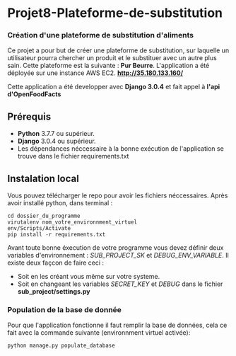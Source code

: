 # Projet8-Plateforme-de-substitution
### Création d'une plateforme de substitution d'aliments

Ce projet a pour but de créer une plateforme de substitution, sur laquelle un utilisateur pourra chercher un produit
et le substituer avec un autre plus sain. Cette plateforme est la suivante : **Pur Beurre**.
L'application a été déployée sur une instance AWS EC2.
**http://35.180.133.160/**

Cette application a été developper avec **Django 3.0.4** et fait appel à **l'api d'OpenFoodFacts**

## Prérequis
- **Python** 3.7.7 ou supérieur.
- **Django** 3.0.4 ou supérieur.
- Les dépendances néccessaire à la bonne exécution de l'application se trouve dans le fichier requirements.txt

## Instalation local
Vous pouvez télécharger le repo pour avoir les fichiers néccessaires. Après avoir installé python, dans terminal :
```
cd dossier_du_programme
virutalenv nom_votre_environnment_virtuel
env/Scripts/Activate
pip install -r requirements.txt
```
Avant toute bonne éxecution de votre programme vous devez définir deux variables d'environnement : *SUB_PROJECT_SK* et *DEBUG_ENV_VARIABLE*.
Il existe deux façcon de faire ceci :
- Soit en les créant vous même sur votre systeme.
- Soit en changeant les variables *SECRET_KEY* et *DEBUG* dans le fichier **sub_project/settings.py**

### Population de la base de donnée
Pour que l'application fonctionne il faut remplir la base de données, cela ce fait avec la commande suivante (environnment virtuel activée):
```
python manage.py populate_database
```
